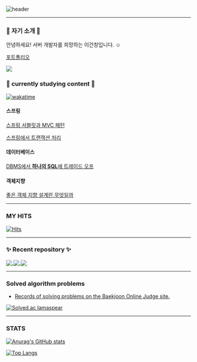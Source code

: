 ![header](https://capsule-render.vercel.app/api?type=slice&color=gradient&text=%this-is-spear%20%20&height=200&fontSize=100)
<!-- ![header](https://capsule-render.vercel.app/api?type=waving&color=auto&height=300&section=header&text=this-is-spear&fontSize=90) -->
---

### 🌟 자기 소개 🌟

안녕하세요! 서버 개발자를 희망하는 이건창입니다. ☺️

[포트폴리오](https://imaspear.notion.site/f5a30584847847d38a49e9f0e345aaa0)

<a href="https://opgc.me/#/users/this-is-spear" target="_blank"><img src="https://api.opgc.me/githubs/users/this-is-spear/tag/?theme=basic" /></a>


### 🌟 currently studying content 🌟

[![wakatime](https://wakatime.com/badge/user/90b119ca-80b9-4368-a9d2-3404cc5dd55b.svg)](https://wakatime.com/@90b119ca-80b9-4368-a9d2-3404cc5dd55b)

#### 스프링

[스프링 서블릿과 MVC 패턴](https://github.com/this-is-spear/posting-review/blob/tis/tis/2022-03-24/스프링과-MVC-패턴.md)

[스프링에서 트랜잭션 처리](https://github.com/this-is-spear/posting-review/blob/tis/tis/2022-03-10/스프링에서-트랜잭션-처리.md)

#### 데이터베이스

[DBMS에서 **하나의 SQL**에  트레이드 오프](https://github.com/this-is-spear/posting-review/blob/tis/tis/2022-04-07/DBMS_하나의_구문에서_트레이드_오프.md)

#### 객체지향

[좋은 객체 지향 설계란 무엇일까](https://github.com/this-is-spear/posting-review/blob/tis/tis/2022-02-24/좋은-객체지향-설계란-무엇일까.md)

---
### MY HITS
  [![Hits](https://hits.seeyoufarm.com/api/count/incr/badge.svg?url=https%3A%2F%2Fgithub.com%2FImaspear&count_bg=%239A9B9A&title_bg=%23555555&icon=&icon_color=%23E7E7E7&title=hits&edge_flat=false)](https://hits.seeyoufarm.com)

---

### ✨ Recent  repository ✨

<a href="https://github.com/next-step/ddd-legacy/tree/this-is-spear">
  <img align="center" src="https://github-readme-stats.vercel.app/api/pin/?username=this-is-spear&repo=ddd-legacy" />
</a>
<a href="https://github.com/this-is-spear/posting-review/tree/tis/tis">
  <img align="center" src="https://github-readme-stats.vercel.app/api/pin/?username=this-is-spear&repo=posting-review" />
</a>
<a href="https://github.com/this-is-spear/spring-community-project">
  <img align="center" src="https://github-readme-stats.vercel.app/api/pin/?username=this-is-spear&repo=spring-community-project" />
</a>
<!--
<a href="https://github.com/this-is-spear/spring-community-project">
  <img align="center" src="https://github-readme-stats.vercel.app/api/pin/?username=this-is-spear&repo=spring-community-project" />
</a>
-->

---
### Solved algorithm problems
-  [Records of solving problems on the Baekjoon Online Judge site.](https://solved.ac/profile/geonc123)


[![Solved.ac Iamaspear](http://mazassumnida.wtf/api/v2/generate_badge?boj=geonc123)](https://solved.ac/geonc123)
<!-- ![Iamaspear profile](http://mazandi.herokuapp.com/api?handle=geonc123&theme=cold)
 -->
---


### STATS



[![Anurag's GitHub stats](https://github-readme-stats.vercel.app/api?username=this-is-spear)](https://github.com/anuraghazra/github-readme-stats)

[![Top Langs](https://github-readme-stats.vercel.app/api/top-langs/?username=this-is-spear&layout=compact)](https://github.com/anuraghazra/github-readme-stats)

